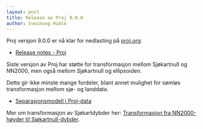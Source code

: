 ```yaml
---
layout: post
title: Release av Proj 9.0.0
author: Sveinung Himle
---
```


Proj versjon 9.0.0 er nå klar for nedlasting på [proj.org](https://proj.org/).

* [Release notes - Proj](https://proj.org/news.html#release-notes)

Siste versjon av Proj har støtte for transformasjon mellom Sjøkartnull og NN2000, men også mellom Sjøkartnull og ellipsoiden.

Dette gir ikke minste mange fordeler, blant annet mulighet for sømløs transformasjon mellom sjø- og landdata.

* [Separasjonsmodell i Proj-data](https://cdn.proj.org/no_kv_CD_above_Ell_ETRS89_v2021a.tif)

Mer om transformasjon av Sjøkartdybder her: [Transformasjon fra NN2000-høyder til Sjøkartnull-dybder](../transformasjoner/_pages/epsg_codes#transformasjon-fra-nn2000-høyder-til-sjøkartnull-dybder).
